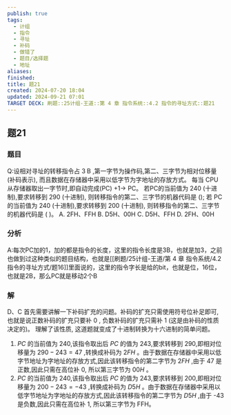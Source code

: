 ```yaml
---
publish: true
tags:
  - 计组
  - 指令
  - 寻址
  - 补码
  - 做错了
  - 题目/选择题
  - 地址
aliases: 
finished: 
title: 题21
created: 2024-07-20 18:04
updated: 2024-09-21 07:01
TARGET DECK: 刷题::25计组-王道::第 4 章 指令系统::4.2 指令的寻址方式::题21
---
```

## 题21
### 题目
Q:设相对寻址的转移指令占 $3\mathrm{\;B}$ ,第一字节为操作码,第二、三字节为相对位移量 (补码表示), 而且数据在存储器中采用以低字节为字地址的存放方式。
每当 CPU 从存储器取出一字节时,即自动完成(PC) $+ 1 \rightarrow$ PC。
若PC的当前值为 240 (十进制),要求转移到 290 (十进制), 则转移指令的第二、三字节的机器代码是 ();
若 $\mathrm{{PC}}$ 的当前值为 240 (十进制),要求转移到 200 (十进制), 则转移指令的第二、三字节的机器代码是 ( )。
A. $2\mathrm{{FH}}\text{、}\mathrm{{FFH}}$ 
B. D5H、00H 
C. D5H、FFH 
D. $2\mathrm{{FH}}\text{、}{00}\mathrm{H}$
### 分析
A:每次PC加的1，加的都是指令的长度，这里的指令长度是3B，也就是加3，之前也做到过这种类似的题目结构，也就是[[刷题/25计组-王道/第 4 章 指令系统/4.2 指令的寻址方式/题16]]里面说的，这里的指令字长是给的bit，也就是位，16位，也就是2B，那么PC就是移动2个B
### 解
D、C
首先需要讲解一下补码扩充的问题。补码的扩充只需使用符号位补足即可, 也就是说正数补码的扩充只要补 0 , 负数补码的扩充只需补 1 (这是由补码的性质决定的)。
理解了该性质, 这道题就变成了十进制转换为十六进制的简单问题。
1. ${PC}$ 的当前值为 240,该指令取出后 ${PC}$ 的值为 243,要求转移到 290,即相对位移量为 ${290} - {243} = {47}$ ,转换成补码为 $2{FH}$ 。由于数据在存储器中采用以低字节地址为字地址的存放方式,因此该转移指令的第二字节为 $2{FH}$ ,由于 47 是正数,因此只需在高位补 0, 所以第三字节为 ${00}H$ 。
2. ${PC}$ 的当前值为 240,该指令取出后 ${PC}$ 的值为 243,要求转移到 200,即相对位移量为 ${200} - {243} =  - {43}$ ,转换成补码为 $D5H$ 。由于数据在存储器中采用以低字节地址为字地址的存放方式,因此该转移指令的第二字节为 $D5H$ ,由于 -43 是负数,因此只需在高位补 1, 所以第三字节为 FFH。


